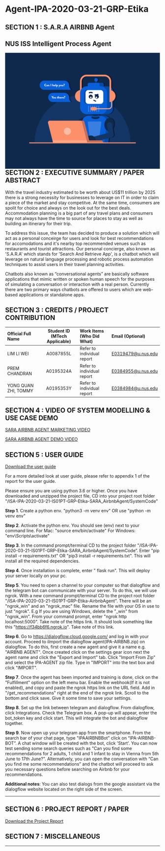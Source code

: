 ﻿# Agent-IPA-2020-03-21-GRP-Etika

## SECTION 1 : S.A.R.A AIRBNB Agent
## NUS ISS Intelligent Process Agent
<img src="Images/chatbot.png"
     style="float: left; margin-right: 0px;" />

<br>


## SECTION 2 : EXECUTIVE SUMMARY / PAPER ABSTRACT

With the travel industry estimated to be worth about US$11 trillion by 2025 there is a strong necessity for businesses to leverage on IT in order to claim a piece of the market and stay competitve. At the same time, consumers are spolit for choice and always on the look out for the best deals. Accommodation planning is a big part of any travel plans and consumers may not always have the time to source for places to stay as well as building an itinerary for their trip. 

To address this issue, the team has decided to produce a solution which will act as a personal conceirge for users and look for best recommendations for accomodations and it's nearby top recommended venues such as restaurants and tourist attractions. Our personal concierge, also known as 'S.A.R.A' which stands for 'Search And Retrieve App', is a chatbot which will leverage on natural language processing and robotic process automation techniques to assist users in their travel planning activities.

Chatbots also known as “conversational agents” are basically software applications that mimic written or spoken human speech for the purposes of simulating a conversation or interaction with a real person. Currently there are two primary ways chatbots are offered to users which are web-based applications or standalone apps.

## SECTION 3 : CREDITS / PROJECT CONTRIBUTION

| Official Full Name  | Student ID (MTech Applicable)  | Work Items (Who Did What) | Email (Optional) |
| :------------ |:---------------:| :-----| :-----|
| LIM LI WEI | A0087855L | Refer to individual report | E0319479@u.nus.edu |
| PREM CHANDRAN | A0195324A | Refer to individual report | E0384955@u.nus.edu |
| YONG QUAN ZHI, TOMMY | A0195353Y | Refer to individual report | E0384984@u.nus.edu |

## SECTION 4 : VIDEO OF SYSTEM MODELLING & USE CASE DEMO

[SARA AIRBNB AGENT MARKETING VIDEO](https://www.youtube.com/watch?v=t1rJmW_MT9A)

[SARA AIRBNB AGENT DEMO VIDEO](https://youtu.be/UsykrTc72yw)

## SECTION 5 : USER GUIDE

[Download the user guide](http://tiny.cc/q2m5nz)

For a more detailed look at user guide, please refer to appendix 1 of the report for the user guide. 

Please ensure you are using python 3.6 or higher.
Once you have downloaded and unzipped the project file, CD into your project root folder "<your-file-path>/ISA-IPA-2020-03-21-IS01PT-GRP-Etika-SARA_AirbnbAgent/SystemCode"

**Step 1**. Create a python env.
"python3 -m venv env" OR use "python -m venv env"

**Step 2**. Activate the python env. You should see (env) next to your command line.
For Mac: "source env/bin/activate"
For Windows: "env\Scripts\activate"

**Step 3**. In the command prompt/terminal CD to the project folder "<your-file-path>/ISA-IPA-2020-03-21-IS01PT-GRP-Etika-SARA_AirbnbAgent/SystemCode”. Enter "pip install -r requirements.txt" OR "pip3 install -r requirements.txt".  This will install all the required dependencies.

**Step 4**. Once installation is complete, enter " flask run". This will deploy your server locally on your pc.

**Step 5**. You need to open a channel to your computer so that dialogflow and the telegram bot can communicate with your server. To do this, we will use ngrok. With a new command prompt/terminal CD to the project root folder "<your-file-path>/ISA-IPA-2020-03-21-IS01PT-GRP-Etika-AirbnbAgent". There will be an "ngrok_win" and an "ngrok_mac" file. Rename the file with your OS in use to just "ngrok". E.g If you are using Windows, delete the "_win" from "ngrok_win".
From your command prompt, enter "ngrok http localhost:5000".
Take note of the https link. It should look something like this "https://f34bb6f6.ngrok.io". Take note of this link.

**Step 6**. Go to https://dialogflow.cloud.google.com/ and log in with your account. Proceed to iImport the dialogflow agent(IPA-AIRBNB.zip) on dialogflow.
To do this, first create a new agent and give it a name e.g. "AIRBNB AGENT".
Once created click on the settings gear icon next the agent name and click the "Export and Import" tab.
Click "Import From Zip" and select the IPA-AGENT zip file. Type in "IMPORT" into the text box and click "IMPORT".

**Step 7**. Once the agent has been imported and training is done, click on the "Fulfillment" option on the left menu bar. Enable the webhook(If it is not enabled), and copy and paste the ngrok https link on the URL field. Add in "/get_recommendations" right at the end of the ngrok link. Scroll to the bottom and click save. Give it some time to save your settings.

**Step 8**. Set up the link between telegram and dialogflow. From dialogflow, click Integrations. Check the Telegram box. A pop-up will appear, enter the bot_token key and click start. This will integrate the bot and dialogflow together.

**Step 9**. Now open up your telegram app from the smartphone. From the search bar of your chat page, type "IPAAIRBNBBot" click on “IPA-AIRBNB-BOT”. A chat window will be created with the bot, click 'Start'. You can now test sending some search queries such as "Can you find some recommendations for 2 adults, 1 child and 1 infant to stay in Vienna from 5th June to 17th June?". Alternatively, you can open the conversation with “Can you find me some recommendations” and the chatbot will proceed to ask you necessary questions before searching on Airbnb for your recommendations.

**Additional notes**: You can also test dialogs from the google assistant via the dialogflow website located on the right side of the screen.

-----------------------------------------------------------------------------------------------------

## SECTION 6 : PROJECT REPORT / PAPER

[Download the Project Report](http://tiny.cc/q2m5nz)

## SECTION 7 : MISCELLANEOUS

-----
